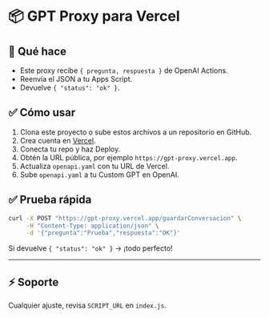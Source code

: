 # 📦 GPT Proxy para Vercel

## 🚀 Qué hace
- Este proxy recibe `{ pregunta, respuesta }` de OpenAI Actions.
- Reenvía el JSON a tu Apps Script.
- Devuelve `{ "status": "ok" }`.

## ✅ Cómo usar
1. Clona este proyecto o sube estos archivos a un repositorio en GitHub.
2. Crea cuenta en [Vercel](https://vercel.com).
3. Conecta tu repo y haz Deploy.
4. Obtén la URL pública, por ejemplo `https://gpt-proxy.vercel.app`.
5. Actualiza `openapi.yaml` con tu URL de Vercel.
6. Sube `openapi.yaml` a tu Custom GPT en OpenAI.

## ✅ Prueba rápida
```bash
curl -X POST "https://gpt-proxy.vercel.app/guardarConversacion" \
     -H "Content-Type: application/json" \
     -d '{"pregunta":"Prueba","respuesta":"OK"}'
```

Si devuelve `{ "status": "ok" }` → ¡todo perfecto!

---

## ⚡ Soporte
Cualquier ajuste, revisa `SCRIPT_URL` en `index.js`.

